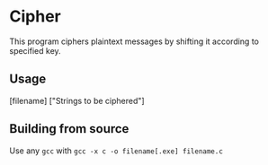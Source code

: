 # Cipher
This program ciphers plaintext messages by shifting it according to specified key.

## Usage
[filename] ["Strings to be ciphered"]

## Building from source
Use any `gcc` with `gcc -x c -o filename[.exe] filename.c`
